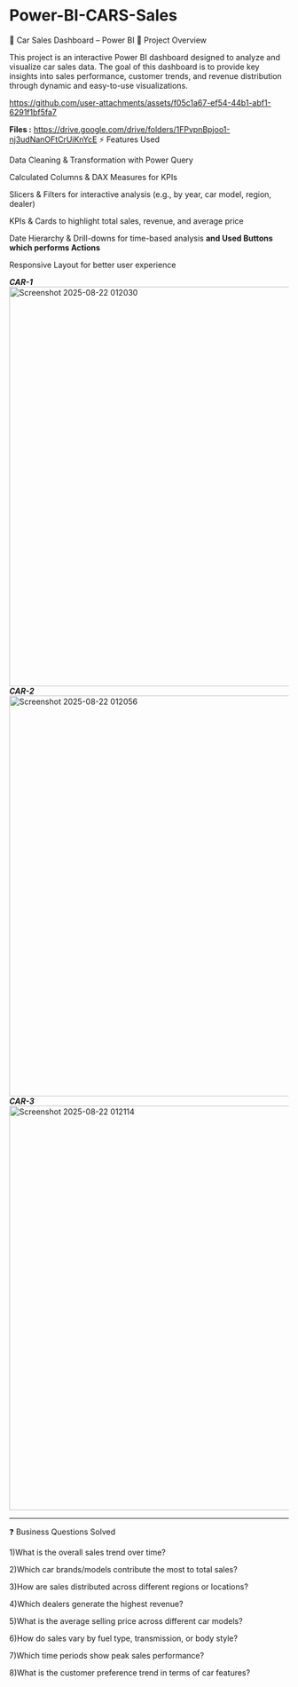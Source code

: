 # Power-BI-CARS-Sales
🚗 Car Sales Dashboard – Power BI
📌 Project Overview

This project is an interactive Power BI dashboard designed to analyze and visualize car sales data. The goal of this dashboard is to provide key insights into sales performance, customer trends, and revenue distribution through dynamic and easy-to-use visualizations.



https://github.com/user-attachments/assets/f05c1a67-ef54-44b1-abf1-6291f1bf5fa7





**Files :** https://drive.google.com/drive/folders/1FPvpnBpjoo1-nj3udNanOFtCrUiKnYcE 
⚡ Features Used

Data Cleaning & Transformation with Power Query

Calculated Columns & DAX Measures for KPIs

Slicers & Filters for interactive analysis (e.g., by year, car model, region, dealer)

KPIs & Cards to highlight total sales, revenue, and average price

Date Hierarchy & Drill-downs for time-based analysis **and Used Buttons which performs Actions**

Responsive Layout for better user experience

*****************************************CAR-1*****************************************                                          
<img width="1302" height="720" alt="Screenshot 2025-08-22 012030" src="https://github.com/user-attachments/assets/40176bab-212b-41cc-8daa-cfed2ede0f8b" />
*****************************************CAR-2*****************************************
<img width="1301" height="722" alt="Screenshot 2025-08-22 012056" src="https://github.com/user-attachments/assets/af66657c-b2a8-4d68-af1e-e0def061e567" />
*****************************************CAR-3*****************************************
<img width="1299" height="729" alt="Screenshot 2025-08-22 012114" src="https://github.com/user-attachments/assets/8cd7d383-edee-4d2b-8881-3ad754235610" />
***************************************************************************************************************

❓ Business Questions Solved

1)What is the overall sales trend over time?

2)Which car brands/models contribute the most to total sales?

3)How are sales distributed across different regions or locations?

4)Which dealers generate the highest revenue?

5)What is the average selling price across different car models?

6)How do sales vary by fuel type, transmission, or body style?

7)Which time periods show peak sales performance?

8)What is the customer preference trend in terms of car features?
